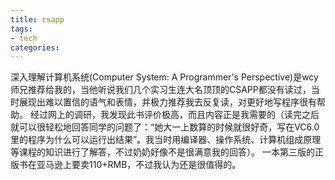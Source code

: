 ```yaml
---
title: csapp
tags:
- tech
categories:
---
```

深入理解计算机系统(Computer System: A Programmer's Perspective)是wcy师兄推荐给我的，当他听说我们几个实习生连大名顶顶的CSAPP都没有读过，当时展现出难以置信的语气和表情，并极力推荐我去反复读，对更好地写程序很有帮助。
经过网上的调研，我发现此书评价极高，而且内容正是我需要的（读完之后就可以很轻松地回答同学的问题了：“她大一上数算的时候就很好奇，写在VC6.0里的程序为什么可以运行出结果”。我当时用编译器、操作系统、计算机组成原理等课程的知识进行了解答，不过奶奶好像不是很满意我的回答）。
一本第三版的正版书在亚马逊上要卖110+RMB，不过我认为还是很值得的。
